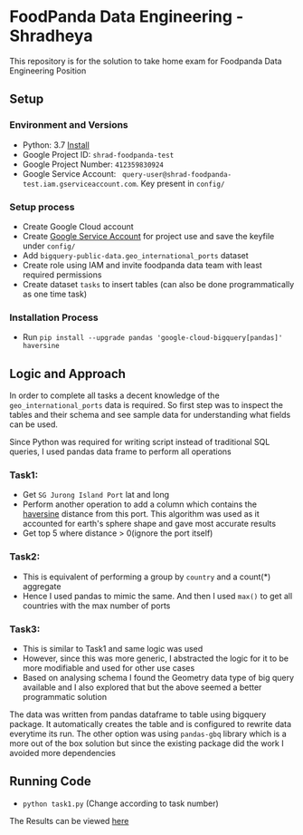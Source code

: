 # FoodPanda Data Engineering - Shradheya 

This repository is for the solution to take home exam for Foodpanda Data Engineering Position

## Setup

### Environment and Versions

- Python: 3.7 [Install](https://docs.brew.sh/Homebrew-and-Python)
- Google Project ID: `shrad-foodpanda-test`
- Google Project Number: `412359830924`
- Google Service Account: ` query-user@shrad-foodpanda-test.iam.gserviceaccount.com`. Key present in `config/`


### Setup process

- Create Google Cloud account
- Create [Google Service Account](https://cloud.google.com/docs/authentication/production
) for project use and save the keyfile under `config/`
- Add `bigquery-public-data.geo_international_ports` dataset
- Create role using IAM and invite foodpanda data team with least required permissions
- Create dataset `tasks` to insert tables (can also be done programmatically as one time task)


### Installation Process

- Run `pip install --upgrade pandas 'google-cloud-bigquery[pandas]' haversine`

## Logic and Approach

In order to complete all tasks a decent knowledge of the `geo_international_ports` data is required.
So first step was to inspect the tables and their schema and see sample data for understanding what fields can be used.

Since Python was required for writing script instead of traditional SQL queries, I used pandas data frame to perform all operations

### Task1:

- Get `SG Jurong Island Port` lat and long
- Perform another operation to add a column which contains the [haversine](https://en.wikipedia.org/wiki/Haversine_formula) distance from this port. This algorithm was used as it accounted for earth's sphere shape and gave most accurate results 
- Get top 5 where distance > 0(ignore the port itself)


### Task2:

- This is equivalent of performing a group by `country` and a count(*) aggregate
- Hence I used pandas to mimic the same. And then I used `max()` to get all countries with the max number of ports


### Task3:

- This is similar to Task1 and same logic was used
- However, since this was more generic,
 I abstracted the logic for it to be more modifiable and used for other use cases
- Based on analysing schema I found the Geometry data type of big query available and I also explored that but the above seemed a better programmatic solution


The data was written from pandas dataframe to table using bigquery package. It automatically creates the table and is configured to rewrite data everytime its run.
The other option was using `pandas-gbq` library which is a more out of the box solution but since the existing package did the work I avoided more dependencies

## Running Code

- `python task1.py` (Change according to task number)

The Results can be viewed [here](https://console.cloud.google.com/bigquery?project=shrad-foodpanda-test)
